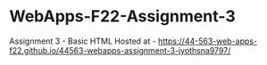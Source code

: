 # WebApps-F22-Assignment-3
Assignment 3 - Basic HTML
Hosted at - https://44-563-web-apps-f22.github.io/44563-webapps-assignment-3-jyothsna9797/